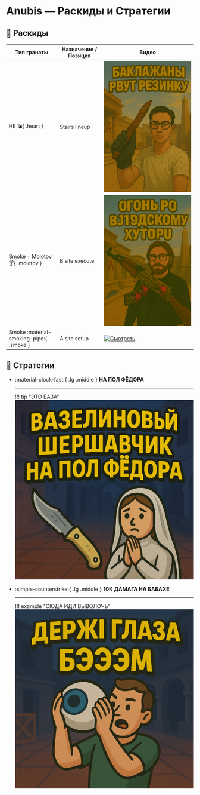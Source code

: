# Anubis — Раскиды и Стратегии

## 🧨 Раскиды

| Тип гранаты | Назначение / Позиция         | Видео |
|-------------|------------------------------|-------|
| HE   :bomb:{ .heart }              | Stairs lineup               | [![Смотреть](assets/egor_anubis.png)](https://www.youtube.com/shorts/T6KBfBGPAAk) |
| Smoke + Molotov :cocktail:{ .molotov } | B site execute              | [![Смотреть](assets/ogon_po_hutoru.png)](https://www.youtube.com/shorts/zXGu_dEAow4) |
| Smoke :material-smoking-pipe:{ .smoke }           | A site setup                | [![Смотреть](https://img.youtube.com/vi/SYqeS46zVnM/0.jpg)](https://www.youtube.com/shorts/SYqeS46zVnM) |


## 📌 Стратегии

<div class="grid cards" markdown>

-   :material-clock-fast:{ .lg .middle } __НА ПОЛ ФЁДОРА__

    ---  

    !!! tip "ЭТО БАЗА" 
    [![ВАЗЕЛИНОВОЕ ДРИСЛО](assets/na_pol_fedora.png)](https://www.youtube.com/watch?v=vqYmN7ViqCY)

-   :simple-counterstrike:{ .lg .middle } __10К ДАМАГА НА БАБАХЕ__  

    ---  
    
    !!! example "СЮДА ИДИ ВЫВОЛОЧЬ"  
    [![ПОБРЕЙ БОБРА](assets/derzhi_glaza.png)](https://www.youtube.com/watch?v=kpmh_-j3RQ4)




</div>

